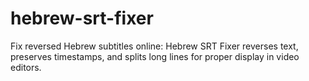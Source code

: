 # hebrew-srt-fixer
Fix reversed Hebrew subtitles online: Hebrew SRT Fixer reverses text, preserves timestamps, and splits long lines for proper display in video editors.
